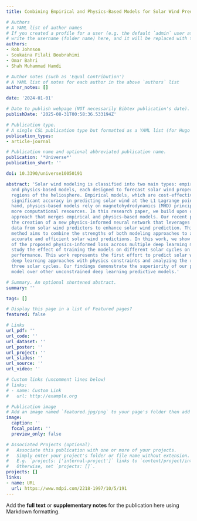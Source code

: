 ```yaml
---
title: Combining Empirical and Physics-Based Models for Solar Wind Prediction

# Authors
# A YAML list of author names
# If you created a profile for a user (e.g. the default `admin` user at `content/authors/admin/`), 
# write the username (folder name) here, and it will be replaced with their full name and linked to their profile.
authors:
- Rob Johnson
- Soukaina Filali Boubrahimi
- Omar Bahri
- Shah Muhammad Hamdi

# Author notes (such as 'Equal Contribution')
# A YAML list of notes for each author in the above `authors` list
author_notes: []

date: '2024-01-01'

# Date to publish webpage (NOT necessarily Bibtex publication's date).
publishDate: '2025-08-31T00:58:36.533194Z'

# Publication type.
# A single CSL publication type but formatted as a YAML list (for Hugo requirements).
publication_types:
- article-journal

# Publication name and optional abbreviated publication name.
publication: '*Universe*'
publication_short: ''

doi: 10.3390/universe10050191

abstract: 'Solar wind modeling is classified into two main types: empirical models
  and physics-based models, each designed to forecast solar wind properties in various
  regions of the heliosphere. Empirical models, which are cost-effective, have demonstrated
  significant accuracy in predicting solar wind at the L1 Lagrange point. On the other
  hand, physics-based models rely on magnetohydrodynamics (MHD) principles and demand
  more computational resources. In this research paper, we build upon our recent novel
  approach that merges empirical and physics-based models. Our recent proposal involves
  the creation of a new physics-informed neural network that leverages time series
  data from solar wind predictors to enhance solar wind prediction. This innovative
  method aims to combine the strengths of both modeling approaches to achieve more
  accurate and efficient solar wind predictions. In this work, we show the variability
  of the proposed physics-informed loss across multiple deep learning models. We also
  study the effect of training the models on different solar cycles on the model’s
  performance. This work represents the first effort to predict solar wind by integrating
  deep learning approaches with physics constraints and analyzing the results across
  three solar cycles. Our findings demonstrate the superiority of our physics-constrained
  model over other unconstrained deep learning predictive models.'

# Summary. An optional shortened abstract.
summary: ''

tags: []

# Display this page in a list of Featured pages?
featured: false

# Links
url_pdf: ''
url_code: ''
url_dataset: ''
url_poster: ''
url_project: ''
url_slides: ''
url_source: ''
url_video: ''

# Custom links (uncomment lines below)
# links:
# - name: Custom Link
#   url: http://example.org

# Publication image
# Add an image named `featured.jpg/png` to your page's folder then add a caption below.
image:
  caption: ''
  focal_point: ''
  preview_only: false

# Associated Projects (optional).
#   Associate this publication with one or more of your projects.
#   Simply enter your project's folder or file name without extension.
#   E.g. `projects: ['internal-project']` links to `content/project/internal-project/index.md`.
#   Otherwise, set `projects: []`.
projects: []
links:
- name: URL
  url: https://www.mdpi.com/2218-1997/10/5/191
---
```


Add the **full text** or **supplementary notes** for the publication here using Markdown formatting.

